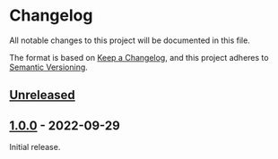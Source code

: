 # Changelog

All notable changes to this project will be documented in this file.

The format is based on [Keep a Changelog](https://keepachangelog.com/en/1.0.0/),
and this project adheres to [Semantic Versioning](https://semver.org/spec/v2.0.0.html).

## [Unreleased]

## [1.0.0] - 2022-09-29

Initial release.

[unreleased]: https://github.com/Le0Developer/turnstile-types/compare/v1.0.0...HEAD
[1.0.0]: https://github.com/Le0Developer/turnstile-types/releases/tag/v1.0.0
